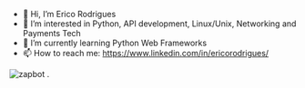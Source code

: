 - 👋 Hi, I’m Erico Rodrigues
- 👀 I’m interested in Python, API development, Linux/Unix, Networking and Payments Tech
- 🌱 I’m currently learning Python Web Frameworks
- 📫 How to reach me: https://www.linkedin.com/in/ericorodrigues/

![zapbot](https://user-images.githubusercontent.com/75546112/127753753-87863c9c-db1f-489b-ba17-64f75d55b0e8.png)
. 
